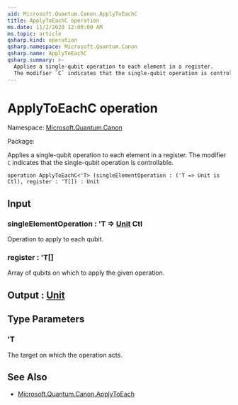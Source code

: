 ```yaml
---
uid: Microsoft.Quantum.Canon.ApplyToEachC
title: ApplyToEachC operation
ms.date: 11/2/2020 12:00:00 AM
ms.topic: article
qsharp.kind: operation
qsharp.namespace: Microsoft.Quantum.Canon
qsharp.name: ApplyToEachC
qsharp.summary: >-
  Applies a single-qubit operation to each element in a register.
  The modifier `C` indicates that the single-qubit operation is controllable.
---
```


# ApplyToEachC operation

Namespace: [Microsoft.Quantum.Canon](xref:Microsoft.Quantum.Canon)

Package: [](https://nuget.org/packages/)


Applies a single-qubit operation to each element in a register.The modifier `C` indicates that the single-qubit operation is controllable.

```qsharp
operation ApplyToEachC<'T> (singleElementOperation : ('T => Unit is Ctl), register : 'T[]) : Unit
```


## Input

### singleElementOperation : 'T => [Unit](xref:microsoft.quantum.lang-ref.unit) Ctl

Operation to apply to each qubit.


### register : 'T[]

Array of qubits on which to apply the given operation.



## Output : [Unit](xref:microsoft.quantum.lang-ref.unit)



## Type Parameters

### 'T

The target on which the operation acts.

## See Also

- [Microsoft.Quantum.Canon.ApplyToEach](xref:Microsoft.Quantum.Canon.ApplyToEach)